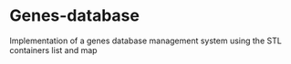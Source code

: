 # Genes-database
Implementation of a genes database management system using the STL containers list and map
